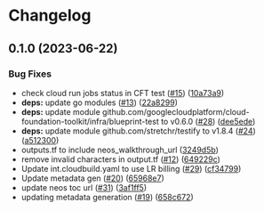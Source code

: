 # Changelog

## 0.1.0 (2023-06-22)


### Bug Fixes

* check cloud run jobs status in CFT test ([#15](https://github.com/GoogleCloudPlatform/terraform-large-data-sharing-java-webapp/issues/15)) ([10a73a9](https://github.com/GoogleCloudPlatform/terraform-large-data-sharing-java-webapp/commit/10a73a96ed32558b24c3b483cfbf091ae95f9a76))
* **deps:** update go modules ([#13](https://github.com/GoogleCloudPlatform/terraform-large-data-sharing-java-webapp/issues/13)) ([22a8299](https://github.com/GoogleCloudPlatform/terraform-large-data-sharing-java-webapp/commit/22a8299f49f41887eead59a30677e1e092d44113))
* **deps:** update module github.com/googlecloudplatform/cloud-foundation-toolkit/infra/blueprint-test to v0.6.0 ([#28](https://github.com/GoogleCloudPlatform/terraform-large-data-sharing-java-webapp/issues/28)) ([dee5ede](https://github.com/GoogleCloudPlatform/terraform-large-data-sharing-java-webapp/commit/dee5edef67697c1a0f5e60897b8b2c36d8cbb777))
* **deps:** update module github.com/stretchr/testify to v1.8.4 ([#24](https://github.com/GoogleCloudPlatform/terraform-large-data-sharing-java-webapp/issues/24)) ([a512300](https://github.com/GoogleCloudPlatform/terraform-large-data-sharing-java-webapp/commit/a5123006660bc916e7cdcba53fa9260986c6fedd))
* outputs.tf to include neos_walkthrough_url ([3249d5b](https://github.com/GoogleCloudPlatform/terraform-large-data-sharing-java-webapp/commit/3249d5bba64133e9dc2c520988e9691d0fe241b1))
* remove invalid characters in output.tf ([#12](https://github.com/GoogleCloudPlatform/terraform-large-data-sharing-java-webapp/issues/12)) ([649229c](https://github.com/GoogleCloudPlatform/terraform-large-data-sharing-java-webapp/commit/649229c52bb98453ac2cc763c4c8012ed2c0e5b2))
* Update int.cloudbuild.yaml to use LR billing ([#29](https://github.com/GoogleCloudPlatform/terraform-large-data-sharing-java-webapp/issues/29)) ([cf34799](https://github.com/GoogleCloudPlatform/terraform-large-data-sharing-java-webapp/commit/cf347994e468a01372009cbd7693665c535615c3))
* Update metadata gen ([#20](https://github.com/GoogleCloudPlatform/terraform-large-data-sharing-java-webapp/issues/20)) ([65968e7](https://github.com/GoogleCloudPlatform/terraform-large-data-sharing-java-webapp/commit/65968e74e220ab461d1bbe4ffe3361bbab304eb4))
* update neos toc url ([#31](https://github.com/GoogleCloudPlatform/terraform-large-data-sharing-java-webapp/issues/31)) ([3af1ff5](https://github.com/GoogleCloudPlatform/terraform-large-data-sharing-java-webapp/commit/3af1ff5e5e1da1306c683a2e1765cac2bf58fd94))
* updating metadata generation ([#19](https://github.com/GoogleCloudPlatform/terraform-large-data-sharing-java-webapp/issues/19)) ([658c672](https://github.com/GoogleCloudPlatform/terraform-large-data-sharing-java-webapp/commit/658c6724e030b3dd8e3dc3aa0cb77fdc81090941))
